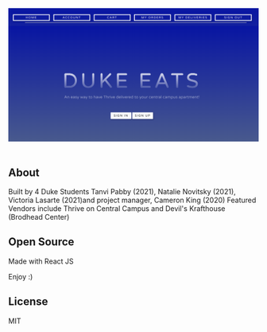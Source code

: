 <div align="center">
    <img src="mockup.png">
</div>
<br>


## About

Built by 4 Duke Students  Tanvi Pabby (2021), Natalie Novitsky (2021), Victoria Lasarte (2021)and project manager, Cameron King (2020) 
Featured Vendors include Thrive on Central Campus and Devil's Krafthouse (Brodhead Center)

## Open Source

Made with React JS

Enjoy :)

## License

MIT


    